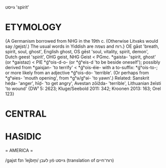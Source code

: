 גײַסט
'spirit'

ETYMOLOGY
===========
{A Germanism borrowed from NHG in the 19th c. (Otherwise Litvaks would say /gejst/.) The usual words in Yiddish are נשמה and רוח.}
OE gāst 'breath, spirit, soul, ghost', English ghost, OS gēst 'soul, vitality, spirit, demon', Dutch geest 'spirit', OHG geist, NHG Geist < PGmc. *gaista- 'spirit, ghost' (or *gaistaz) < PIE *ǵʰois-d-o- (or *ǵʰeis-d 'to be beside oneself'); possibly derived from *gaisjan- 'to terrify' < *ǵʰois-éie- with a to-suffix: *ǵʰois-to-; or more likely from an adjective *ǵʰois-do- 'terrible'. (Or perhaps from *gʰəies- 'mouth opening', from *gʰə/gʰəi- 'to yawn'.)
Related: Sanskrit héḍa- 'anger', hīḍ- 'to get angry', Avestan zōižda- 'terrible', Lithuanian žeĩsti 'to wound'
{DW¹ 5: 2623; Kluge/Seebold 2011: 342; Kroonen 2013: 163; Orel 123}

CENTRAL
========

HASIDIC
=======
= AMERICA = 

/gajst fɪn ˈlejbm̩/ גײַסט פֿון לעבן (translation of רוח־חיים)